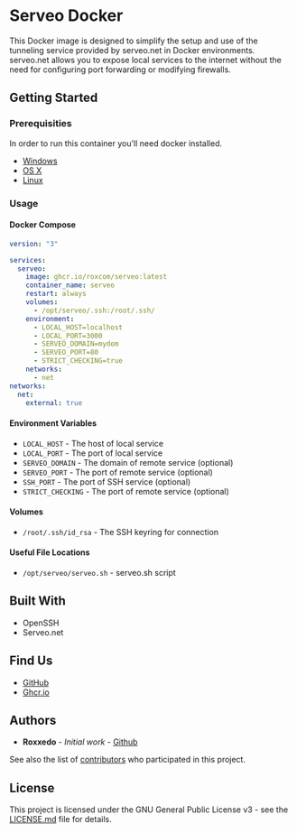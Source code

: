 # Serveo Docker

This Docker image is designed to simplify the setup and use of the tunneling service provided by serveo.net in Docker environments. serveo.net allows you to expose local services to the internet without the need for configuring port forwarding or modifying firewalls.

## Getting Started

### Prerequisities

In order to run this container you'll need docker installed.

* [Windows](https://docs.docker.com/windows/started)
* [OS X](https://docs.docker.com/mac/started/)
* [Linux](https://docs.docker.com/linux/started/)

### Usage

#### Docker Compose

```yml
version: "3"

services:
  serveo:
    image: ghcr.io/roxcom/serveo:latest
    container_name: serveo
    restart: always
    volumes:
      - /opt/serveo/.ssh:/root/.ssh/
    environment:
      - LOCAL_HOST=localhost
      - LOCAL_PORT=3000
      - SERVEO_DOMAIN=mydom
      - SERVEO_PORT=80
      - STRICT_CHECKING=true
    networks:
      - net
networks:
  net:
    external: true
```

#### Environment Variables

* `LOCAL_HOST` - The host of local service
* `LOCAL_PORT` - The port of local service
* `SERVEO_DOMAIN` - The domain of remote service (optional)
* `SERVEO_PORT` - The port of remote service (optional)
* `SSH_PORT` - The port of SSH service (optional)
* `STRICT_CHECKING` - The port of remote service (optional)

#### Volumes

* `/root/.ssh/id_rsa` - The SSH keyring for connection

#### Useful File Locations

* `/opt/serveo/serveo.sh` - serveo.sh script

## Built With

* OpenSSH
* Serveo.net

## Find Us

* [GitHub](https://github.com/roxcom-br/serveo-docker)
* [Ghcr.io](https://ghcr.io/roxcom/serveo:latest)

## Authors

* **Roxxedo** - *Initial work* - [Github](https://github.com/roxxedo)

See also the list of [contributors](https://github.com/your/repository/contributors) who 
participated in this project.

## License

This project is licensed under the GNU General Public License v3 - see the [LICENSE.md](LICENSE.md) file for details.
